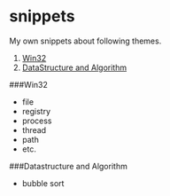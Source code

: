 snippets
========

My own snippets about following themes.

1. [Win32](#Win32)
2. [DataStructure and Algorithm](#datastructrue-and-algorithm)

###Win32
* file
* registry
* process
* thread
* path
* etc.


###Datastructure and Algorithm
* bubble sort
